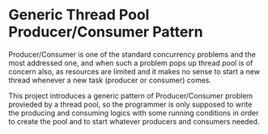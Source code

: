 # Generic Thread Pool Producer/Consumer Pattern

Producer/Consumer is one of the standard concurrency problems and the most addressed one, and when such a problem pops up thread pool is of concern also, as resources are limited and it makes no sense to start a new thread whenever a new task (producer or consumer) comes.

This project introduces a generic pattern of Producer/Consumer problem provieded by a thread pool, so the programmer is only supposed to write the producing and consuming logics with some running conditions in order to create the pool and to start whatever producers and consumers needed.

